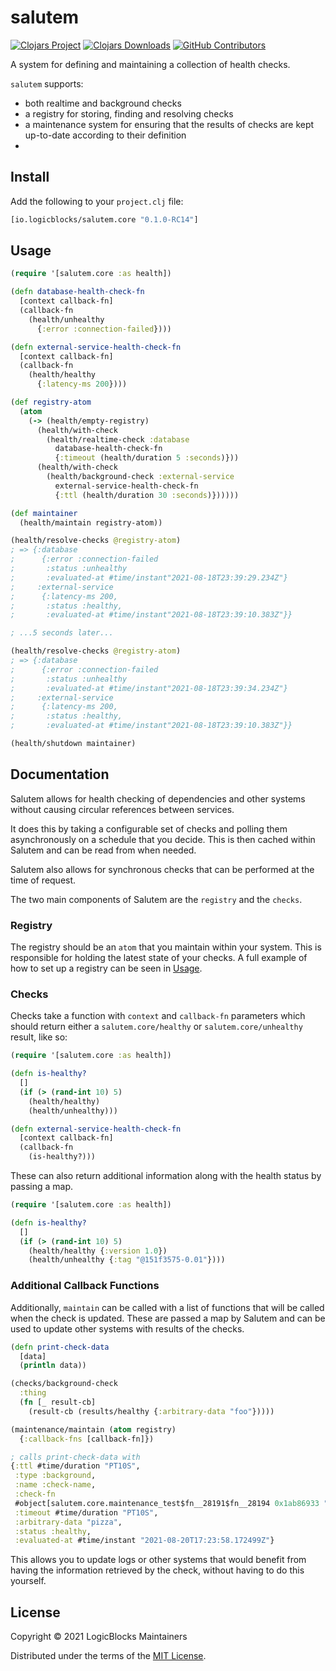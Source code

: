 # salutem

[![Clojars Project](https://img.shields.io/clojars/v/io.logicblocks/salutem.core.svg)](https://clojars.org/io.logicblocks/salutem.core)
[![Clojars Downloads](https://img.shields.io/clojars/dt/io.logicblocks/salutem.core.svg)](https://clojars.org/io.logicblocks/salutem.core)
[![GitHub Contributors](https://img.shields.io/github/contributors-anon/logicblocks/salutem.svg)](https://github.com/logicblocks/salutem/graphs/contributors)

A system for defining and maintaining a collection of health checks.

`salutem` supports:
* both realtime and background checks
* a registry for storing, finding and resolving checks
* a maintenance system for ensuring that the results of checks are kept 
  up-to-date according to their definition
* 

## Install

Add the following to your `project.clj` file:

```clojure
[io.logicblocks/salutem.core "0.1.0-RC14"]
```

## Usage

```clojure
(require '[salutem.core :as health])

(defn database-health-check-fn
  [context callback-fn]
  (callback-fn
    (health/unhealthy
      {:error :connection-failed})))

(defn external-service-health-check-fn
  [context callback-fn]
  (callback-fn
    (health/healthy
      {:latency-ms 200})))

(def registry-atom
  (atom
    (-> (health/empty-registry)
      (health/with-check
        (health/realtime-check :database
          database-health-check-fn
          {:timeout (health/duration 5 :seconds)}))
      (health/with-check
        (health/background-check :external-service
          external-service-health-check-fn
          {:ttl (health/duration 30 :seconds)})))))

(def maintainer
  (health/maintain registry-atom))

(health/resolve-checks @registry-atom)
; => {:database
;      {:error :connection-failed
;       :status :unhealthy
;       :evaluated-at #time/instant"2021-08-18T23:39:29.234Z"}
;     :external-service 
;      {:latency-ms 200,
;       :status :healthy,
;       :evaluated-at #time/instant"2021-08-18T23:39:10.383Z"}}

; ...5 seconds later...

(health/resolve-checks @registry-atom)
; => {:database
;      {:error :connection-failed
;       :status :unhealthy
;       :evaluated-at #time/instant"2021-08-18T23:39:34.234Z"}
;     :external-service 
;      {:latency-ms 200,
;       :status :healthy,
;       :evaluated-at #time/instant"2021-08-18T23:39:10.383Z"}}

(health/shutdown maintainer)
```

## Documentation

Salutem allows for health checking of dependencies and other systems without 
causing circular references between services.

It does this by taking a configurable set of checks and polling them 
asynchronously on a schedule that you decide. This is then cached within 
Salutem and can be read from when needed.

Salutem also allows for synchronous checks that can be performed at the time of 
request.

The two main components of Salutem are the `registry` and the `checks`.

### Registry

The registry should be an `atom` that you maintain within your system. This is 
responsible for holding the latest state of your checks. A full example of how 
to set up a registry can be seen in [Usage](#Usage).

### Checks

Checks take a function with `context` and `callback-fn` parameters which should 
return either a `salutem.core/healthy` or `salutem.core/unhealthy` result, like 
so:

```clojure
(require '[salutem.core :as health])

(defn is-healthy?
  []
  (if (> (rand-int 10) 5)
    (health/healthy)
    (health/unhealthy)))

(defn external-service-health-check-fn
  [context callback-fn]
  (callback-fn
    (is-healthy?)))
```

These can also return additional information along with the health status by 
passing a map.

```clojure
(require '[salutem.core :as health])

(defn is-healthy?
  []
  (if (> (rand-int 10) 5)
    (health/healthy {:version 1.0})
    (health/unhealthy {:tag "@151f3575-0.01"})))
```

### Additional Callback Functions

Additionally, `maintain` can be called with a list of functions that will be 
called when the check is updated. These are passed a map by Salutem and can be 
used to update other systems with results of the checks.

```clojure
(defn print-check-data
  [data]
  (println data))

(checks/background-check
  :thing
  (fn [_ result-cb]
    (result-cb (results/healthy {:arbitrary-data "foo"}))))

(maintenance/maintain (atom registry)
  {:callback-fns [callback-fn]})

; calls print-check-data with
{:ttl #time/duration "PT10S",
 :type :background,
 :name :check-name,
 :check-fn
 #object[salutem.core.maintenance_test$fn__28191$fn__28194 0x1ab86933 "salutem.core.maintenance_test$fn__28191$fn__28194@1ab86933"],
 :timeout #time/duration "PT10S",
 :arbitrary-data "pizza",
 :status :healthy,
 :evaluated-at #time/instant "2021-08-20T17:23:58.172499Z"}
```

This allows you to update logs or other systems that would benefit from having 
the information retrieved by the check, without having to do this yourself.

## License

Copyright &copy; 2021 LogicBlocks Maintainers

Distributed under the terms of the
[MIT License](http://opensource.org/licenses/MIT).
